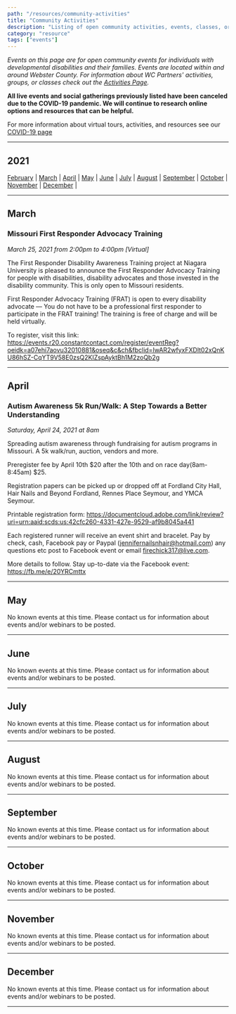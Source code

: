 ```yaml
---
path: "/resources/community-activities"
title: "Community Activities"
description: "Listing of open community activities, events, classes, or groups for individuals with developmental disabilities and their families. Events are located within and around the Webster County area or online."
category: "resource"
tags: ["events"]
---
```


_Events on this page are for open community events for individuals with developmental disabilities and their families. Events are located within and around Webster County. For information about WC Partners' activities, groups, or classes check out the [Activities Page](/activities/)._

**All live events and social gatherings previously listed have been canceled due to the COVID-19 pandemic. We will continue to research online options and resources that can be helpful.**

For more information about virtual tours, activities, and resources see our [COVID-19 page](/resources/covid-19)

---

## 2021

[February](#february) | [March](#march) | [April](#april) | [May](#may) | [June](#june) | [July](#july) | [August](#august) | [September](#september) | [October](#october) | [November](#november) | [December](#december) |

---

## March

### Missouri First Responder Advocacy Training

_March 25, 2021 from 2:00pm to 4:00pm [Virtual]_

The First Responder Disability Awareness Training project at Niagara University is pleased to announce the First Responder Advocacy Training for people with disabilities, disability advocates and those invested in the disability community. This is only open to Missouri residents.

First Responder Advocacy Training (FRAT) is open to every disability advocate — You do not have to be a professional first responder to participate in the FRAT training! The training is free of charge and will be held virtually.

To register, visit this link: https://events.r20.constantcontact.com/register/eventReg?oeidk=a07ehi7aovu32010881&oseq&c&ch&fbclid=IwAR2wfyxFXDlt02xQnKU86hSZ-CqYT9V58E0zsQ2KIZspAyktBh1M2zoQb2g

---

## April

### Autism Awareness 5k Run/Walk: A Step Towards a Better Understanding

_Saturday, April 24, 2021 at 8am_

Spreading autism awareness through fundraising for autism programs in Missouri. A 5k walk/run, auction, vendors and more.

Preregister fee by April 10th $20 after the 10th and on race day(8am-8:45am) $25.

Registration papers can be picked up or dropped off at Fordland City Hall, Hair Nails and Beyond Fordland, Rennes Place Seymour, and YMCA Seymour.

Printable registration form: https://documentcloud.adobe.com/link/review?uri=urn:aaid:scds:us:42cfc260-4331-427e-9529-af9b8045a441

Each registered runner will receive an event shirt and bracelet. Pay by check, cash, Facebook pay or Paypal (jennifernailsnhair@hotmail.com) any questions etc post to Facebook event or email firechick317@live.com.

More details to follow. Stay up-to-date via the Facebook event: https://fb.me/e/20YRCmttx

---

## May

No known events at this time. Please contact us for information about events and/or webinars to be posted.

---

## June

No known events at this time. Please contact us for information about events and/or webinars to be posted.

---

## July

No known events at this time. Please contact us for information about events and/or webinars to be posted.

---

## August

No known events at this time. Please contact us for information about events and/or webinars to be posted.

---

## September

No known events at this time. Please contact us for information about events and/or webinars to be posted.

---

## October

No known events at this time. Please contact us for information about events and/or webinars to be posted.

---

## November

No known events at this time. Please contact us for information about events and/or webinars to be posted.

---

## December

No known events at this time. Please contact us for information about events and/or webinars to be posted.

---
